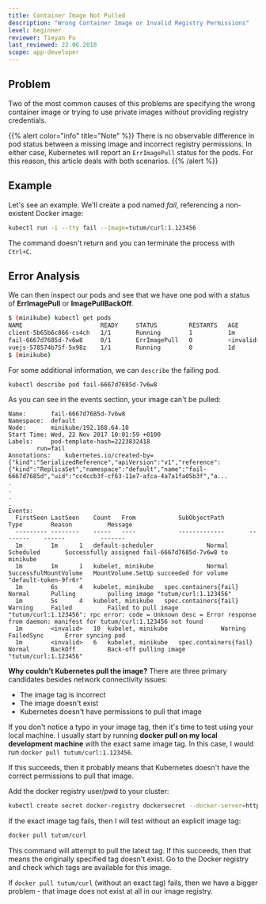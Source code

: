 ```yaml
---
title: Container Image Not Pulled
description: "Wrong Container Image or Invalid Registry Permissions"
level: beginner
reviewer: Tieyan Fu
last_reviewed: 22.06.2018
scope: app-developer
---
```


## Problem
Two of the most common causes of this problems are specifying the wrong container image or trying to use private images without providing registry credentials.

{{% alert color="info"  title="Note" %}}
There is no observable difference in pod status between a missing image and incorrect registry permissions. 
In either case, Kubernetes will report an `ErrImagePull` status for the pods. For this reason, this article deals with 
both scenarios.
{{% /alert %}}

## Example
Let's see an example. We'll create a pod named *fail*, referencing a non-existent Docker image:

```sh
kubectl run -i --tty fail --image=tutum/curl:1.123456
```

The command doesn't return and you can terminate the process with `Ctrl+C`.

## Error Analysis

We can then inspect our pods and see that we have one pod with a status of **ErrImagePull** or **ImagePullBackOff**.

```sh
$ (minikube) kubectl get pods
NAME                      READY     STATUS         RESTARTS   AGE
client-5b65b6c866-cs4ch   1/1       Running        1          1m
fail-6667d7685d-7v6w8     0/1       ErrImagePull   0          <invalid>
vuejs-578574b75f-5x98z    1/1       Running        0          1d
$ (minikube) 

```

For some additional information, we can `describe` the failing pod.

```sh 
kubectl describe pod fail-6667d7685d-7v6w8
```

As you can see in the events section, your image can't be pulled:

```
Name:		fail-6667d7685d-7v6w8
Namespace:	default
Node:		minikube/192.168.64.10
Start Time:	Wed, 22 Nov 2017 10:01:59 +0100
Labels:		pod-template-hash=2223832418
		run=fail
Annotations:	kubernetes.io/created-by={"kind":"SerializedReference","apiVersion":"v1","reference":{"kind":"ReplicaSet","namespace":"default","name":"fail-6667d7685d","uid":"cc4ccb3f-cf63-11e7-afca-4a7a1fa05b3f","a...
.
.
.
.
Events:
  FirstSeen	LastSeen	Count	From			SubObjectPath		Type		Reason			Message
  ---------	--------	-----	----			-------------		--------	------			-------
  1m		1m		1	default-scheduler				Normal		Scheduled		Successfully assigned fail-6667d7685d-7v6w8 to minikube
  1m		1m		1	kubelet, minikube				Normal		SuccessfulMountVolume	MountVolume.SetUp succeeded for volume "default-token-9fr6r" 
  1m		6s		4	kubelet, minikube	spec.containers{fail}	Normal		Pulling			pulling image "tutum/curl:1.123456"
  1m		5s		4	kubelet, minikube	spec.containers{fail}	Warning		Failed			Failed to pull image "tutum/curl:1.123456": rpc error: code = Unknown desc = Error response from daemon: manifest for tutum/curl:1.123456 not found
  1m		<invalid>	10	kubelet, minikube				Warning		FailedSync		Error syncing pod
  1m		<invalid>	6	kubelet, minikube	spec.containers{fail}	Normal		BackOff			Back-off pulling image "tutum/curl:1.123456"
```  
  
**Why couldn't Kubernetes pull the image?**
There are three primary candidates besides network connectivity issues:
 - The image tag is incorrect
 - The image doesn't exist
 - Kubernetes doesn't have permissions to pull that image

If you don't notice a typo in your image tag, then it's time to test using your local machine. I usually start by 
running **docker pull on my local development machine** with the exact same image tag. In this case, I would 
run `docker pull tutum/curl:1.123456`.

If this succeeds, then it probably means that Kubernetes doesn't have the correct permissions to pull that image. 

Add the docker registry user/pwd to your cluster:

```sh
kubectl create secret docker-registry dockersecret --docker-server=https://index.docker.io/v1/ --docker-username=<username> --docker-password=<password> --docker-email=<email>
```

If the exact image tag fails, then I will test without an explicit image tag:

```sh
docker pull tutum/curl
``` 
This command will attempt to pull the latest tag. If this succeeds, then that means the originally specified tag doesn't exist. Go to the Docker registry and check which tags are available for this image.

If `docker pull tutum/curl` (without an exact tag) fails, then we have a bigger problem - that image does not exist at all in our image registry.